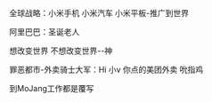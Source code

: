 全球战略：小米手机 小米汽车 小米平板-推广到世界

阿里巴巴：圣诞老人

想改变世界 不想改变世界--神

罪恶都市-外卖骑士大军：Hi 小v 你点的美团外卖 吮指鸡 

到MoJang工作都是覆写

